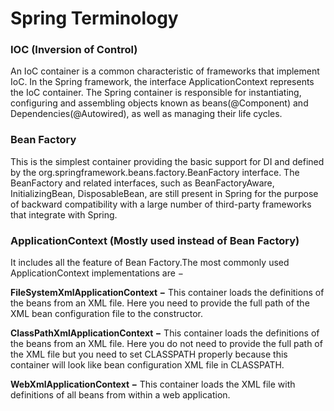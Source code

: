 # Spring Terminology
### IOC (Inversion of Control)
An IoC container is a common characteristic of frameworks that implement IoC. In the Spring framework, the interface ApplicationContext represents the IoC container. The Spring container is responsible for instantiating, configuring and assembling objects known as beans(@Component) and Dependencies(@Autowired), as well as managing their life cycles.

### Bean Factory
This is the simplest container providing the basic support for DI and defined by the org.springframework.beans.factory.BeanFactory interface. The BeanFactory and related interfaces, such as BeanFactoryAware, InitializingBean, DisposableBean, are still present in Spring for the purpose of backward compatibility with a large number of third-party frameworks that integrate with Spring.

### ApplicationContext (Mostly used instead of Bean Factory)
It includes all the feature of Bean Factory.The most commonly used ApplicationContext implementations are −

<b>FileSystemXmlApplicationContext −</b> This container loads the definitions of the beans from an XML file. Here you need to provide the full path of the XML bean configuration file to the constructor.

<b>ClassPathXmlApplicationContext −</b> This container loads the definitions of the beans from an XML file. Here you do not need to provide the full path of the XML file but you need to set CLASSPATH properly because this container will look like bean configuration XML file in CLASSPATH.

<b>WebXmlApplicationContext −</b> This container loads the XML file with definitions of all beans from within a web application. 

